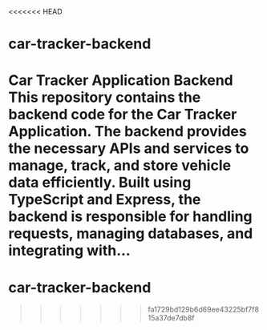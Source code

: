 <<<<<<< HEAD
# car-tracker-backend
Car Tracker Application Backend This repository contains the backend code for the Car Tracker Application. The backend provides the necessary APIs and services to manage, track, and store vehicle data efficiently. Built using TypeScript and Express, the backend is responsible for handling requests, managing databases, and integrating with...
=======
# car-tracker-backend
>>>>>>> fa1729bd129b6d69ee43225bf7f815a37de7db8f
